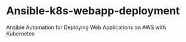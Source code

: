 # Ansible-k8s-webapp-deployment
Ansible Automation for Deploying Web Applications on AWS with Kubernetes
